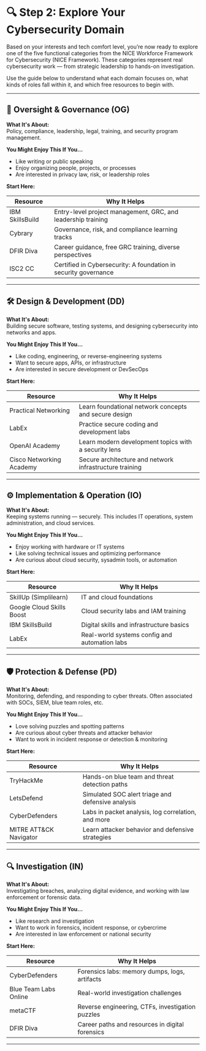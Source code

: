 # 🔍 Step 2: Explore Your Cybersecurity Domain

Based on your interests and tech comfort level, you’re now ready to explore one of the five functional categories from the NICE Workforce Framework for Cybersecurity (NICE Framework). These categories represent real cybersecurity work — from strategic leadership to hands-on investigation.

Use the guide below to understand what each domain focuses on, what kinds of roles fall within it, and which free resources to begin with.

---

## 🧠 Oversight & Governance (OG)

**What It's About:**  
Policy, compliance, leadership, legal, training, and security program management.

**You Might Enjoy This If You...**  
- Like writing or public speaking  
- Enjoy organizing people, projects, or processes  
- Are interested in privacy law, risk, or leadership roles

**Start Here:**

| Resource          | Why It Helps                                  |
|-------------------|----------------------------------------------|
| IBM SkillsBuild   | Entry-level project management, GRC, and leadership training |
| Cybrary           | Governance, risk, and compliance learning tracks             |
| DFIR Diva         | Career guidance, free GRC training, diverse perspectives      |
| ISC2 CC           | Certified in Cybersecurity: A foundation in security governance |

---

## 🛠️ Design & Development (DD)

**What It's About:**  
Building secure software, testing systems, and designing cybersecurity into networks and apps.

**You Might Enjoy This If You...**  
- Like coding, engineering, or reverse-engineering systems  
- Want to secure apps, APIs, or infrastructure  
- Are interested in secure development or DevSecOps

**Start Here:**

| Resource              | Why It Helps                                  |
|-----------------------|----------------------------------------------|
| Practical Networking   | Learn foundational network concepts and secure design |
| LabEx                 | Practice secure coding and development labs  |
| OpenAI Academy        | Learn modern development topics with a security lens |
| Cisco Networking Academy | Secure architecture and network infrastructure training |

---

## ⚙️ Implementation & Operation (IO)

**What It's About:**  
Keeping systems running — securely. This includes IT operations, system administration, and cloud services.

**You Might Enjoy This If You...**  
- Enjoy working with hardware or IT systems  
- Like solving technical issues and optimizing performance  
- Are curious about cloud security, sysadmin tools, or automation

**Start Here:**

| Resource             | Why It Helps                                  |
|----------------------|----------------------------------------------|
| SkillUp (Simplilearn) | IT and cloud foundations                      |
| Google Cloud Skills Boost | Cloud security labs and IAM training       |
| IBM SkillsBuild       | Digital skills and infrastructure basics     |
| LabEx                 | Real-world systems config and automation labs|

---

## 🛡️ Protection & Defense (PD)

**What It's About:**  
Monitoring, defending, and responding to cyber threats. Often associated with SOCs, SIEM, blue team roles, etc.

**You Might Enjoy This If You...**  
- Love solving puzzles and spotting patterns  
- Are curious about cyber threats and attacker behavior  
- Want to work in incident response or detection & monitoring

**Start Here:**

| Resource          | Why It Helps                                  |
|-------------------|----------------------------------------------|
| TryHackMe         | Hands-on blue team and threat detection paths|
| LetsDefend        | Simulated SOC alert triage and defensive analysis |
| CyberDefenders    | Labs in packet analysis, log correlation, and more |
| MITRE ATT&CK Navigator | Learn attacker behavior and defensive strategies |

---

## 🔍 Investigation (IN)

**What It's About:**  
Investigating breaches, analyzing digital evidence, and working with law enforcement or forensic data.

**You Might Enjoy This If You...**  
- Like research and investigation  
- Want to work in forensics, incident response, or cybercrime  
- Are interested in law enforcement or national security

**Start Here:**

| Resource          | Why It Helps                                  |
|-------------------|----------------------------------------------|
| CyberDefenders    | Forensics labs: memory dumps, logs, artifacts|
| Blue Team Labs Online | Real-world investigation challenges          |
| metaCTF           | Reverse engineering, CTFs, investigation puzzles|
| DFIR Diva         | Career paths and resources in digital forensics |

---
